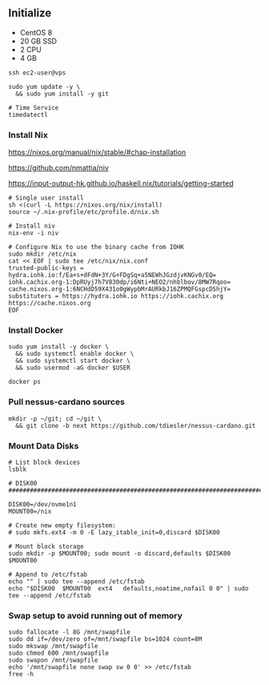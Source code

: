 
## Initialize

* CentOS 8
* 20 GB SSD
* 2 CPU
* 4 GB

```
ssh ec2-user@vps

sudo yum update -y \
  && sudo yum install -y git

# Time Service
timedatectl
```

### Install Nix

https://nixos.org/manual/nix/stable/#chap-installation

https://github.com/nmattia/niv

https://input-output-hk.github.io/haskell.nix/tutorials/getting-started

```
# Single user install
sh <(curl -L https://nixos.org/nix/install)
source ~/.nix-profile/etc/profile.d/nix.sh

# Install niv
nix-env -i niv

# Configure Nix to use the binary cache from IOHK
sudo mkdir /etc/nix
cat << EOF | sudo tee /etc/nix/nix.conf
trusted-public-keys = hydra.iohk.io:f/Ea+s+dFdN+3Y/G+FDgSq+a5NEWhJGzdjvKNGv0/EQ= iohk.cachix.org-1:DpRUyj7h7V830dp/i6Nti+NEO2/nhblbov/8MW7Rqoo= cache.nixos.org-1:6NCHdD59X431o0gWypbMrAURkbJ16ZPMQFGspcDShjY=
substituters = https://hydra.iohk.io https://iohk.cachix.org https://cache.nixos.org
EOF
```

### Install Docker

```
sudo yum install -y docker \
  && sudo systemctl enable docker \
  && sudo systemctl start docker \
  && sudo usermod -aG docker $USER

docker ps
```

### Pull nessus-cardano sources

```
mkdir -p ~/git; cd ~/git \
  && git clone -b next https://github.com/tdiesler/nessus-cardano.git
```

### Mount Data Disks

```
# List block devices
lsblk

# DISK00 ########################################################################

DISK00=/dev/nvme1n1
MOUNT00=/nix

# Create new empty filesystem:
# sudo mkfs.ext4 -m 0 -E lazy_itable_init=0,discard $DISK00

# Mount block storage
sudo mkdir -p $MOUNT00; sudo mount -o discard,defaults $DISK00 $MOUNT00

# Append to /etc/fstab
echo "" | sudo tee --append /etc/fstab
echo "$DISK00  $MOUNT00  ext4   defaults,noatime,nofail 0 0" | sudo tee --append /etc/fstab
```

### Swap setup to avoid running out of memory

```
sudo fallocate -l 8G /mnt/swapfile
sudo dd if=/dev/zero of=/mnt/swapfile bs=1024 count=8M
sudo mkswap /mnt/swapfile
sudo chmod 600 /mnt/swapfile
sudo swapon /mnt/swapfile
echo '/mnt/swapfile none swap sw 0 0' >> /etc/fstab
free -h
```
